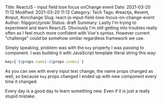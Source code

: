 Title: ReactJS - input field lose focus onChange event
Date: 2021-03-20 11:12
Modified: 2021-03-20 11:12
Category: Tech
Tags: #reactjs, #event, #input, #onchange
Slug: react-js-input-field-lose-focus-on-change-event
Author: filipgorczynski
Status: draft
Summary: Lastly I'm trying to experiment and learn ReactJS. Obviously I'm still
getting into troubles really often as I feel much more confident with Vue's
syntax. However current "challenge" could be somehow similar regardless
framework we use.

Simply speaking, problem was with the `key` property I was passing to
component. I was building it with JavaScript template literal string this way:

```javascript
key={`${props.name}-${props.index}`}
```

As you can see with every input text change, the name props changed as well,
so because `key` props changed I ended up with new component every time it
changed.

Every day is a good day to learn something new. Even if it is just a really
stupid mistake.
